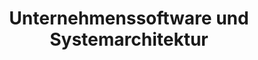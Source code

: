 ---
layout: services
order: 3
title: Unternehmenssoftware und Systemarchitektur
tagline: Bauen Sie Ihr Technologiefundament auf
content: Unsere erfahrenen Architekten entwickeln umfassende Technologie-Frameworks, die auf Ihre Geschäftsziele abgestimmt sind. Wir erstellen skalierbare, wartungsfreundliche Architekturen, die die aktuellen Anforderungen und das zukünftige Wachstum Ihres Unternehmens unterstützen.
Keywords:
  - keyword 1
  - keyword 2
  - keyword 3
  - keyword 4
Description: >
  lorem ipsum text....
---